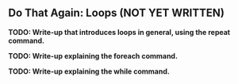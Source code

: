 Do That Again: Loops (NOT YET WRITTEN)
--------------------

**TODO: Write-up that introduces loops in general, using the repeat command.**

**TODO: Write-up explaining the foreach command.**

**TODO: Write-up explaining the while command.**

